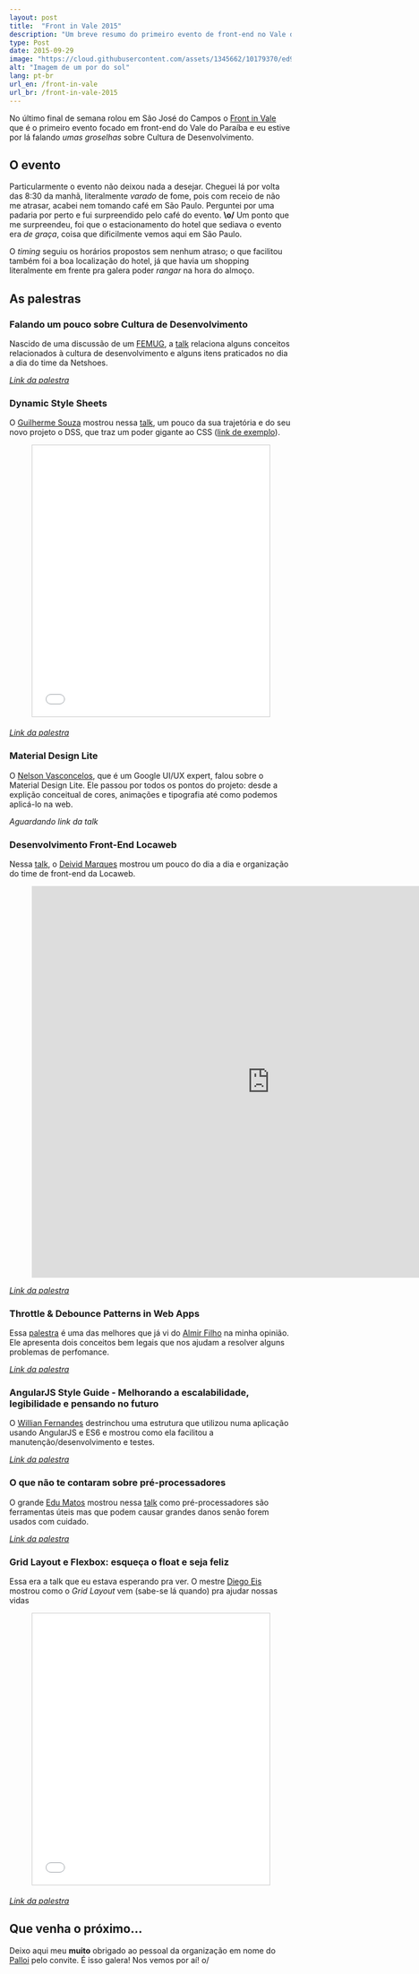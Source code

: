 ```yaml
---
layout: post
title:  "Front in Vale 2015"
description: "Um breve resumo do primeiro evento de front-end no Vale do Paraíba."
type: Post
date: 2015-09-29
image: "https://cloud.githubusercontent.com/assets/1345662/10179370/ed971582-66db-11e5-9c8f-31a009342cb1.jpg"
alt: "Imagem de um por do sol"
lang: pt-br
url_en: /front-in-vale
url_br: /front-in-vale-2015
---
```


No último final de semana rolou em São José do Campos o [Front in Vale](http://www.frontinvale.com.br) que é o primeiro evento focado em front-end do Vale do Paraíba e eu estive por lá falando *umas groselhas* sobre Cultura de Desenvolvimento.

## O evento

Particularmente o evento não deixou nada a desejar. Cheguei lá por volta das 8:30 da manhã, literalmente *varado* de fome, pois com receio de não me atrasar, acabei nem tomando café em São Paulo. Perguntei por uma padaria por perto e fui surpreendido pelo café do evento. **\o/** Um ponto que me surpreendeu, foi que o estacionamento do hotel que sediava o evento era *de graça*, coisa que dificilmente vemos aqui em São Paulo.

O *timing* seguiu os horários propostos sem nenhum atraso; o que facilitou também foi a boa localização do hotel, já que havia um shopping literalmente em frente pra galera poder *rangar* na hora do almoço.

## As palestras

### Falando um pouco sobre Cultura de Desenvolvimento

Nascido de uma discussão de um [FEMUG](https://sp.femug.com/), a [talk](https://speakerdeck.com/raphaelfabeni/falando-sobre-cultura-de-desenvolvimento) relaciona alguns conceitos relacionados à cultura de desenvolvimento e alguns itens praticados no dia a dia do time da Netshoes.

<figure class="text-center loading presentation">
    <script async class="speakerdeck-embed" data-id="33f8bb34be314560b2e24737e1b6e5d5" data-ratio="1.33333333333333" src="//speakerdeck.com/assets/embed.js"></script>
</figure>

*[Link da palestra](https://speakerdeck.com/raphaelfabeni/falando-sobre-cultura-de-desenvolvimento)*

### Dynamic Style Sheets

O [Guilherme Souza](https://twitter.com/_gui_souza) mostrou nessa [talk](http://pt.slideshare.net/Guilherme5ouza/frontinvale), um pouco da sua trajetória e do seu novo projeto o DSS, que traz um poder gigante ao CSS ([link de exemplo](http://t.co/x2vUZH8ZJL)).

<figure class="text-center loading presentation">
    <iframe src="//pt.slideshare.net/slideshow/embed_code/key/2uog4PvRvvA0Qd" width="595" height="485" frameborder="0" marginwidth="0" marginheight="0" scrolling="no" style="border:1px solid #CCC; border-width:1px; margin-bottom:5px; max-width: 100%;" allowfullscreen> </iframe>
</figure>

*[Link da palestra](http://pt.slideshare.net/Guilherme5ouza/frontinvale)* 

### Material Design Lite

O [Nelson Vasconcelos](https://twitter.com/nvasconcelos_), que é um Google UI/UX expert, falou sobre o Material Design Lite. Ele passou por todos os pontos do projeto: desde a explição conceitual de cores, animações e tipografia até como podemos aplicá-lo na web.

*Aguardando link da talk*

### Desenvolvimento Front-End Locaweb

Nessa [talk](http://deividmarques.github.io/palestra-frontinvale/#/), o [Deivid Marques](https://twitter.com/deividmarques) mostrou um pouco do dia a dia e organização do time de front-end da Locaweb.

<figure class="text-center loading">
    <iframe width="850" height="700" src="http://deividmarques.github.io/palestra-frontinvale/" frameborder="0" allowfullscreen></iframe>
</figure>

*[Link da palestra](http://deividmarques.github.io/palestra-frontinvale/)*

### Throttle & Debounce Patterns in Web Apps

Essa [palestra](https://speakerdeck.com/almirfilho/throttle-and-debounce-patterns-in-web-apps) é uma das melhores que já vi do [Almir Filho](https://twitter.com/almirfilho) na minha opinião. Ele apresenta dois conceitos bem legais que nos ajudam a resolver alguns problemas de perfomance.

<figure class="text-center loading presentation">
    <script async class="speakerdeck-embed" data-id="f3af8110f7580131223a568bbdf7fd4f" data-ratio="1.33333333333333" src="//speakerdeck.com/assets/embed.js"></script>
</figure>

*[Link da palestra](https://speakerdeck.com/almirfilho/throttle-and-debounce-patterns-in-web-apps)*

### AngularJS Style Guide - Melhorando a escalabilidade, legibilidade e pensando no futuro

O [Willian Fernandes](https://twitter.com/willian) destrinchou uma estrutura que utilizou numa aplicação usando AngularJS e ES6 e mostrou como ela facilitou a manutenção/desenvolvimento e testes.

<figure class="text-center loading presentation">
    <script async class="speakerdeck-embed" data-id="011909e4ffac469189676aab18f543bb" data-ratio="1.77777777777778" src="//speakerdeck.com/assets/embed.js"></script>
</figure>

*[Link da palestra](https://speakerdeck.com/willian/angularjs-style-guide)*

### O que não te contaram sobre pré-processadores

O grande [Edu Matos](https://twitter.com/eduardojmatos) mostrou nessa [talk](https://speakerdeck.com/eduardojmatos/o-que-nao-te-contaram-sobre-pre-processadores) como pré-processadores são ferramentas úteis mas que podem causar grandes danos senão forem usados com cuidado.

<figure class="text-center loading presentation">
    <script async class="speakerdeck-embed" data-id="3c323f15fc2a4f989b21cd36d6c09132" data-ratio="1.33333333333333" src="//speakerdeck.com/assets/embed.js"></script>
</figure>

*[Link da palestra](https://speakerdeck.com/eduardojmatos/o-que-nao-te-contaram-sobre-pre-processadores)*

### Grid Layout e Flexbox: esqueça o float e seja feliz

Essa era a talk que eu estava esperando pra ver. O mestre [Diego Eis](https://twitter.com/diegoeis) mostrou como o *Grid Layout* vem (sabe-se lá quando) pra ajudar nossas vidas

<figure class="text-center loading presentation">
    <iframe src="//pt.slideshare.net/slideshow/embed_code/key/usx7JlVmSOibdC" width="599" height="485" frameborder="0" marginwidth="0" marginheight="0" scrolling="no" style="border:1px solid #CCC; border-width:1px; margin-bottom:5px; max-width: 100%;" allowfullscreen> </iframe>
</figure>

*[Link da palestra](http://pt.slideshare.net/diegoeis/flexbox-to-the-people)*

## Que venha o próximo...

Deixo aqui meu **muito** obrigado ao pessoal da organização em nome do [Palloi](https://twitter.com/palloi) pelo convite. É isso galera! Nos vemos por aí! o/